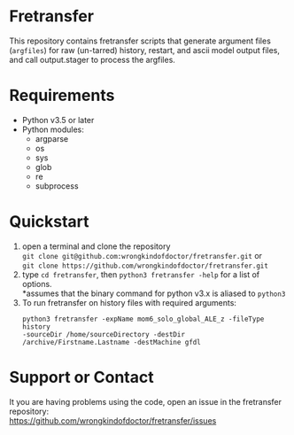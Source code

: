 # Fretransfer
This repository contains fretransfer scripts that generate argument files (``argfiles``) for raw (un-tarred) history, restart, and ascii model output files, and call output.stager to process the argfiles.
# Requirements
* Python v3.5 or later
* Python modules:
  * argparse
  * os
  * sys
  * glob
  * re
  * subprocess
# Quickstart
1. open a terminal and clone the repository  
   `git clone git@github.com:wrongkindofdoctor/fretransfer.git` or  
   `git clone https://github.com/wrongkindofdoctor/fretransfer.git`
2. type `cd fretransfer`, then `python3 fretransfer -help` for a list of options.  
   *assumes that the binary command for python v3.x is aliased to `python3`
3. To run fretransfer on history files with required arguments:  
   ```
   python3 fretransfer -expName mom6_solo_global_ALE_z -fileType history  
   -sourceDir /home/sourceDirectory -destDir /archive/Firstname.Lastname -destMachine gfdl 
   ```
# Support or Contact
It you are having problems using the code, open an issue in the fretransfer repository:  
https://github.com/wrongkindofdoctor/fretransfer/issues
